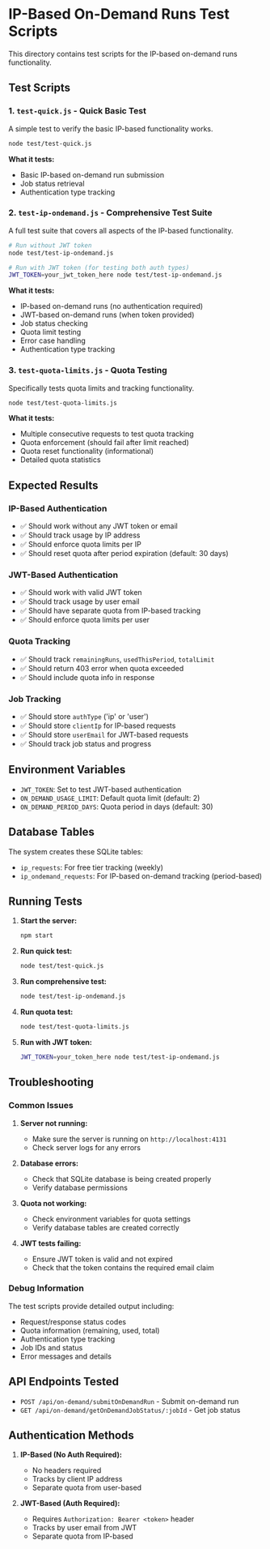 # IP-Based On-Demand Runs Test Scripts

This directory contains test scripts for the IP-based on-demand runs functionality.

## Test Scripts

### 1. `test-quick.js` - Quick Basic Test
A simple test to verify the basic IP-based functionality works.

```bash
node test/test-quick.js
```

**What it tests:**
- Basic IP-based on-demand run submission
- Job status retrieval
- Authentication type tracking

### 2. `test-ip-ondemand.js` - Comprehensive Test Suite
A full test suite that covers all aspects of the IP-based functionality.

```bash
# Run without JWT token
node test/test-ip-ondemand.js

# Run with JWT token (for testing both auth types)
JWT_TOKEN=your_jwt_token_here node test/test-ip-ondemand.js
```

**What it tests:**
- IP-based on-demand runs (no authentication required)
- JWT-based on-demand runs (when token provided)
- Job status checking
- Quota limit testing
- Error case handling
- Authentication type tracking

### 3. `test-quota-limits.js` - Quota Testing
Specifically tests quota limits and tracking functionality.

```bash
node test/test-quota-limits.js
```

**What it tests:**
- Multiple consecutive requests to test quota tracking
- Quota enforcement (should fail after limit reached)
- Quota reset functionality (informational)
- Detailed quota statistics

## Expected Results

### IP-Based Authentication
- ✅ Should work without any JWT token or email
- ✅ Should track usage by IP address
- ✅ Should enforce quota limits per IP
- ✅ Should reset quota after period expiration (default: 30 days)

### JWT-Based Authentication
- ✅ Should work with valid JWT token
- ✅ Should track usage by user email
- ✅ Should have separate quota from IP-based tracking
- ✅ Should enforce quota limits per user

### Quota Tracking
- ✅ Should track `remainingRuns`, `usedThisPeriod`, `totalLimit`
- ✅ Should return 403 error when quota exceeded
- ✅ Should include quota info in response

### Job Tracking
- ✅ Should store `authType` ('ip' or 'user')
- ✅ Should store `clientIp` for IP-based requests
- ✅ Should store `userEmail` for JWT-based requests
- ✅ Should track job status and progress

## Environment Variables

- `JWT_TOKEN`: Set to test JWT-based authentication
- `ON_DEMAND_USAGE_LIMIT`: Default quota limit (default: 2)
- `ON_DEMAND_PERIOD_DAYS`: Quota period in days (default: 30)

## Database Tables

The system creates these SQLite tables:
- `ip_requests`: For free tier tracking (weekly)
- `ip_ondemand_requests`: For IP-based on-demand tracking (period-based)

## Running Tests

1. **Start the server:**
   ```bash
   npm start
   ```

2. **Run quick test:**
   ```bash
   node test/test-quick.js
   ```

3. **Run comprehensive test:**
   ```bash
   node test/test-ip-ondemand.js
   ```

4. **Run quota test:**
   ```bash
   node test/test-quota-limits.js
   ```

5. **Run with JWT token:**
   ```bash
   JWT_TOKEN=your_token_here node test/test-ip-ondemand.js
   ```

## Troubleshooting

### Common Issues

1. **Server not running:**
   - Make sure the server is running on `http://localhost:4131`
   - Check server logs for any errors

2. **Database errors:**
   - Check that SQLite database is being created properly
   - Verify database permissions

3. **Quota not working:**
   - Check environment variables for quota settings
   - Verify database tables are created correctly

4. **JWT tests failing:**
   - Ensure JWT token is valid and not expired
   - Check that the token contains the required email claim

### Debug Information

The test scripts provide detailed output including:
- Request/response status codes
- Quota information (remaining, used, total)
- Authentication type tracking
- Job IDs and status
- Error messages and details

## API Endpoints Tested

- `POST /api/on-demand/submitOnDemandRun` - Submit on-demand run
- `GET /api/on-demand/getOnDemandJobStatus/:jobId` - Get job status

## Authentication Methods

1. **IP-Based (No Auth Required):**
   - No headers required
   - Tracks by client IP address
   - Separate quota from user-based

2. **JWT-Based (Auth Required):**
   - Requires `Authorization: Bearer <token>` header
   - Tracks by user email from JWT
   - Separate quota from IP-based 